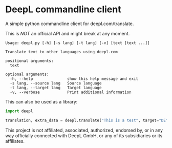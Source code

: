 DeepL commandline client
========================

A simple python commandline client for deepl.com/translate.

This is *NOT* an official API and might break at any moment.


	Usage: deepl.py [-h] [-s lang] [-t lang] [-v] [text [text ...]]

	Translate text to other languages using deepl.com

	positional arguments:
	  text

	optional arguments:
	  -h, --help               show this help message and exit
	  -s lang, --source lang   Source language
	  -t lang, --target lang   Target language
	  -v, --verbose            Print additional information


This can also be used as a library:
```python
import deepl

translation, extra_data = deepl.translate("This is a test", target="DE")
```

This project is not affiliated, associated, authorized, endorsed by, or in any way officially connected with DeepL GmbH,
or any of its subsidiaries or its affiliates.